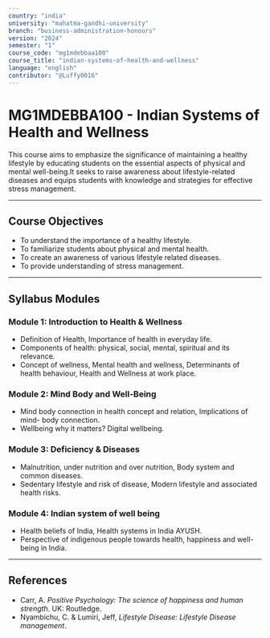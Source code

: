 ```yaml
---
country: "india"
university: "mahatma-gandhi-university"
branch: "business-administration-honours"
version: "2024"
semester: "1"
course_code: "mg1mdebbaa100"
course_title: "indian-systems-of-health-and-wellness"
language: "english"
contributor: "@Luffy0016"
---
```

# MG1MDEBBA100 - Indian Systems of Health and Wellness

This course aims to emphasize the significance of maintaining a healthy lifestyle by educating students on the essential aspects of physical and mental well-being.It seeks to raise awareness about lifestyle-related diseases and equips students with knowledge and strategies for effective stress management. 

---
## Course Objectives

* To understand the importance of a healthy lifestyle. 
* To familiarize students about physical and mental health.
* To create an awareness of various lifestyle related diseases.
* To provide understanding of stress management.

---
## Syllabus Modules

### Module 1: Introduction to Health & Wellness
* Definition of Health, Importance of health in everyday life.
* Components of health: physical, social, mental, spiritual and its relevance.
* Concept of wellness, Mental health and wellness, Determinants of health behaviour, Health and Wellness at work place.

### Module 2: Mind Body and Well-Being
* Mind body connection in health concept and relation, Implications of mind- body connection. 
* Wellbeing why it matters? Digital wellbeing.

### Module 3: Deficiency & Diseases
* Malnutrition, under nutrition and over nutrition, Body system and common diseases. 
* Sedentary lifestyle and risk of disease, Modern lifestyle and associated health risks. 

### Module 4: Indian system of well being
* Health beliefs of India, Health systems in India AYUSH. 
* Perspective of indigenous people towards health, happiness and well-being in India.

---
## References
* Carr, A. *Positive Psychology: The science of happiness and human strength*. UK: Routledge. 
*  Nyambichu, C. & Lumiri, Jeff, *Lifestyle Disease: Lifestyle Disease management*.